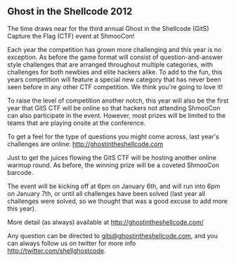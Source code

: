 ## Ghost in the Shellcode 2012

The time draws near for the third annual Ghost in the Shellcode (GitS) Capture the Flag (CTF) event at ShmooCon!

Each year the competition has grown more challenging and this year is no exception. As before the game format will consist of question-and-answer style challenges that are arranged throughout multiple categories, with challenges for both newbies and elite hackers alike. To add to the fun, this years competition will feature a special new category that has never been seen before in any other CTF competition. We think you're going to love it!

To raise the level of competition another notch, this year will also be the first year that GitS CTF will be online so that hackers not attending ShmooCon can also participate in the event. However, most prizes will be limited to the teams that are playing onsite at the conference.

To get a feel for the type of questions you might come across, last year's challenges are online: http://ghostintheshellcode.com

Just to get the juices flowing the GitS CTF will be hosting another online warmup round. As before, the winning prize will be a coveted ShmooCon barcode.

The event will be kicking off at 6pm on January 6th, and will run into 6pm on January 7th, or until all challenges have been solved (last year all challenges were solved, so we thought that was a good excuse
to add more this year).

More detail (as always) available at http://ghostintheshellcode.com/

Any question can be directed to gits@ghostintheshellcode.com, and you can always follow us on twitter for more info http://twitter.com/shellghostcode.
